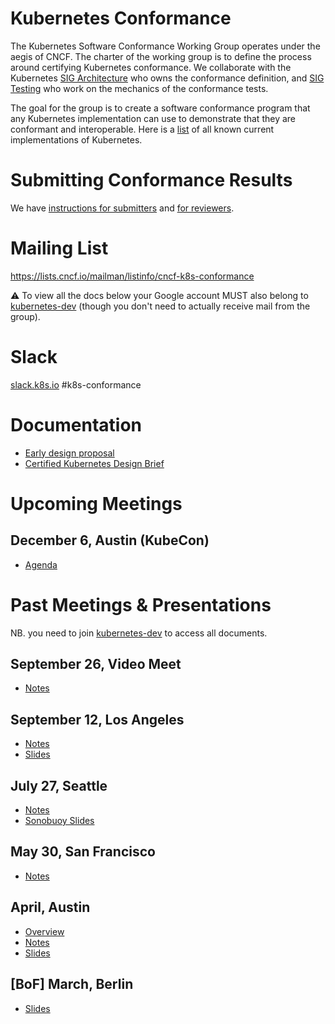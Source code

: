 # Kubernetes Conformance

The Kubernetes Software Conformance Working Group operates under the aegis of CNCF.
The charter of the working group is to define the process around certifying
Kubernetes conformance. We collaborate with the Kubernetes [SIG Architecture](https://github.com/kubernetes/community/tree/master/sig-architecture) who owns 
the conformance definition, and [SIG Testing](https://github.com/kubernetes/community/tree/master/sig-testing) who work on
the mechanics of the conformance tests. 

The goal for the group is to create a software conformance program that any Kubernetes implementation can use to demonstrate that they are conformant and interoperable. Here is a [list](https://docs.google.com/spreadsheets/d/1LxSqBzjOxfGx3cmtZ4EbB_BGCxT_wlxW_xgHVVa23es/edit#gid=0) of all known current implementations of Kubernetes.

# Submitting Conformance Results

We have [instructions for submitters](instructions.md) and [for
reviewers](reviewing.md).

# Mailing List

https://lists.cncf.io/mailman/listinfo/cncf-k8s-conformance

⚠️ To view all the docs below your Google account MUST also belong to [kubernetes-dev](https://goo.gl/C4CR8r) (though you don't need to actually receive mail from the group).

# Slack

[slack.k8s.io](http://slack.k8s.io) #k8s-conformance 

# Documentation

* [Early design proposal](https://docs.google.com/document/d/1JsE9itAzL-ZSqKbd5rYnHKKSFW6xK4m50wBj1lTz6Do/edit#heading=h.ub3h0cdur849)
* [Certified Kubernetes Design Brief](https://docs.google.com/document/d/16ORnXNkR-hFQzNZ6aL3OroXM6_zLP4gKME9E3NyD1jw/edit#)

# Upcoming Meetings

## December 6, Austin (KubeCon)

* [Agenda](https://docs.google.com/document/d/1kHgty5PqHRZWotmbb2aicgvKNhW4m4qWBXFSk-hkYBg/edit)

# Past Meetings & Presentations

NB. you need to join [kubernetes-dev](https://goo.gl/C4CR8r) to access all documents.

## September 26, Video Meet
* [Notes](https://docs.google.com/document/d/1XkuZToB31AAjOCy4pMxzxS2HHcRj4O_Xu_F84l8ecAc/edit)


## September 12, Los Angeles
* [Notes](https://docs.google.com/document/d/1HcyeqfFCZ3pVvUg3HRqEPoAeiRKKH5oERm97kUy27RM/edit)
* [Slides](https://docs.google.com/presentation/d/198DZzAC22rLGNrLYpoEha-PuJE3QAkSaJdZ37lkJ8r4/edit#slide=id.g19497da556_0_12)

## July 27, Seattle

* [Notes](https://docs.google.com/document/d/1EO6S_o6hSRQFDQ_AkaizZd7Ia5N5fSFwAih-GfNGbRw/edit#heading=h.9mbss5g49xcf)
* [Sonobuoy Slides](https://docs.google.com/presentation/u/1/d/1jw5PJGKVMX_1Hv7pDsAqyq_xQThNEPEfaYaYxQqk6cU/edit?usp=sharing)

## May 30, San Francisco

* [Notes](https://docs.google.com/document/d/1nwGwnfvWoDkIdDW5dl2bbbA_nFULrq9xrt1vqpJOE3Y/edit#heading=h.ub3h0cdur849)

## April, Austin

* [Overview](https://docs.google.com/document/d/1Nbzi6vl6J2oBk3coGpW_oo1GPmOx7OGOYHDzlo2bxC0/edit)
* [Notes](https://docs.google.com/document/d/1OqJDVBaCtn4DfSEyCByAkXkyKtLM7a9sDs_IZmvCbr0/edit)
* [Slides](https://docs.google.com/presentation/d/1M1sesGhXyDDanF2WBr-l0jvyQQlKLH-YK7v2euqBeB4/edit#slide=id.g207a823394_2_299)

## [BoF] March, Berlin

* [Slides](https://docs.google.com/presentation/d/1DbwKE0TiG4hNkHnjerAhyUbvArkcCDw1JNqAWAO90Iw/edit#slide=id.g19497da556_0_12)
